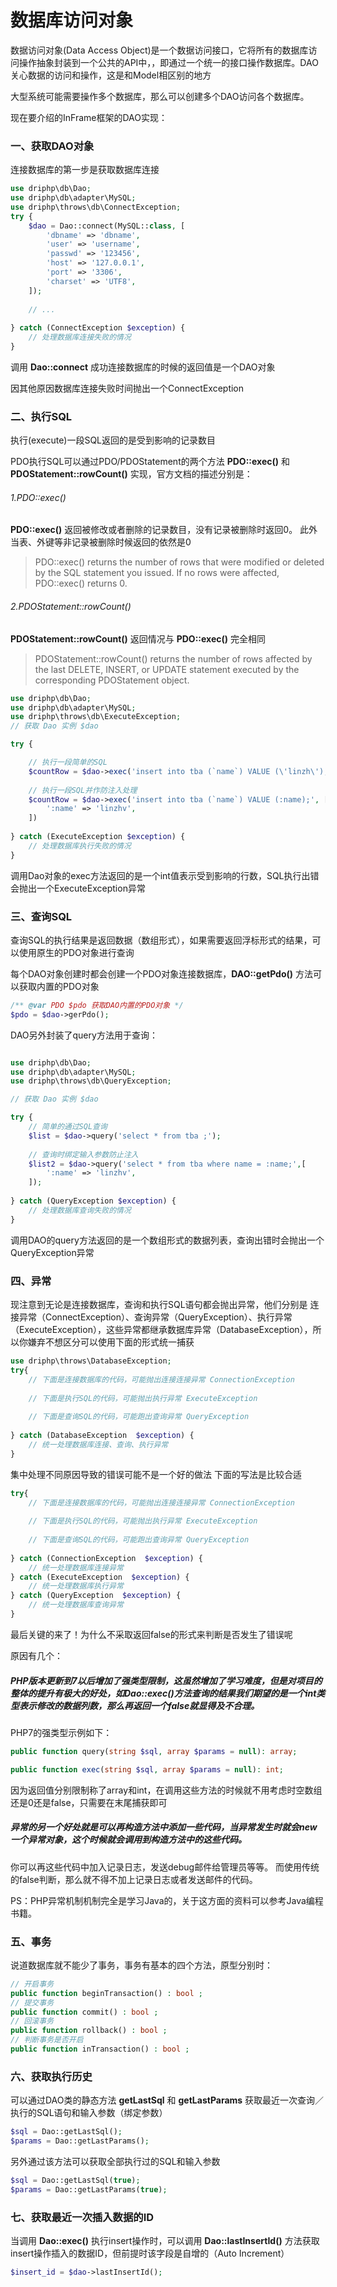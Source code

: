 # 数据库访问对象
数据访问对象(Data Access Object)是一个数据访问接口，它将所有的数据库访问操作抽象封装到一个公共的API中，，即通过一个统一的接口操作数据库。DAO关心数据的访问和操作，这是和Model相区别的地方

大型系统可能需要操作多个数据库，那么可以创建多个DAO访问各个数据库。

现在要介绍的InFrame框架的DAO实现：

### 一、获取DAO对象
连接数据库的第一步是获取数据库连接
```php
use driphp\db\Dao;
use driphp\db\adapter\MySQL;
use driphp\throws\db\ConnectException;
try {
    $dao = Dao::connect(MySQL::class, [
        'dbname' => 'dbname',
        'user' => 'username',
        'passwd' => '123456',
        'host' => '127.0.0.1',
        'port' => '3306',
        'charset' => 'UTF8',
    ]);
    
    // ...
    
} catch (ConnectException $exception) {
    // 处理数据库连接失败的情况
}
```
调用 **Dao::connect** 成功连接数据库的时候的返回值是一个DAO对象

因其他原因数据库连接失败时间抛出一个ConnectException

### 二、执行SQL
执行(execute)一段SQL返回的是受到影响的记录数目

PDO执行SQL可以通过PDO/PDOStatement的两个方法 **PDO::exec()** 和 **PDOStatement::rowCount()** 实现，官方文档的描述分别是：

###### 1.PDO::exec()
**PDO::exec()** 返回被修改或者删除的记录数目，没有记录被删除时返回0。
此外当表、外键等非记录被删除时候返回的依然是0
>PDO::exec() returns the number of rows that were modified or deleted by the SQL statement you issued. If no rows were affected, PDO::exec() returns 0.

###### 2.PDOStatement::rowCount()
**PDOStatement::rowCount()** 返回情况与 **PDO::exec()** 完全相同
> PDOStatement::rowCount() returns the number of rows affected by the last DELETE, INSERT, or UPDATE statement executed by the corresponding PDOStatement object.

```php
use driphp\db\Dao;
use driphp\db\adapter\MySQL;
use driphp\throws\db\ExecuteException;
// 获取 Dao 实例 $dao

try {

    // 执行一段简单的SQL
    $countRow = $dao->exec('insert into tba (`name`) VALUE (\'linzh\');');
    
    // 执行一段SQL并作防注入处理
    $countRow = $dao->exec('insert into tba (`name`) VALUE (:name);', [
        ':name' => 'linzhv',
    ])
    
} catch (ExecuteException $exception) {
    // 处理数据库执行失败的情况
}
```
调用Dao对象的exec方法返回的是一个int值表示受到影响的行数，SQL执行出错会抛出一个ExecuteException异常

### 三、查询SQL
查询SQL的执行结果是返回数据（数组形式），如果需要返回浮标形式的结果，可以使用原生的PDO对象进行查询

每个DAO对象创建时都会创建一个PDO对象连接数据库，**DAO::getPdo()** 方法可以获取内置的PDO对象
```php
/** @var PDO $pdo 获取DAO内置的PDO对象 */
$pdo = $dao->gerPdo();
```

DAO另外封装了query方法用于查询：
```php

use driphp\db\Dao;
use driphp\db\adapter\MySQL;
use driphp\throws\db\QueryException;

// 获取 Dao 实例 $dao

try {
    // 简单的通过SQL查询
    $list = $dao->query('select * from tba ;');
    
    // 查询时绑定输入参数防止注入
    $list2 = $dao->query('select * from tba where name = :name;',[
        ':name' => 'linzhv',
    ]);
    
} catch (QueryException $exception) {
    // 处理数据库查询失败的情况
}
```
调用DAO的query方法返回的是一个数组形式的数据列表，查询出错时会抛出一个QueryException异常



### 四、异常
现注意到无论是连接数据库，查询和执行SQL语句都会抛出异常，他们分别是 连接异常（ConnectException）、查询异常（QueryException）、执行异常（ExecuteException），这些异常都继承数据库异常（DatabaseException），所以你嫌弃不想区分可以使用下面的形式统一捕获
```php
use driphp\throws\DatabaseException;
try{
    // 下面是连接数据库的代码，可能抛出连接连接异常 ConnectionException
    
    // 下面是执行SQL的代码，可能抛出执行异常 ExecuteException
    
    // 下面是查询SQL的代码，可能跑出查询异常 QueryException
    
} catch (DatabaseException  $exception) {
    // 统一处理数据库连接、查询、执行异常 
}

```
集中处理不同原因导致的错误可能不是一个好的做法
下面的写法是比较合适
```php
try{
    // 下面是连接数据库的代码，可能抛出连接连接异常 ConnectionException
    
    // 下面是执行SQL的代码，可能抛出执行异常 ExecuteException
    
    // 下面是查询SQL的代码，可能跑出查询异常 QueryException
    
} catch (ConnectionException  $exception) {
    // 统一处理数据库连接异常 
} catch (ExecuteException  $exception) {
    // 统一处理数据库执行异常 
} catch (QueryException  $exception) {
    // 统一处理数据库查询异常 
}
```
最后关键的来了！为什么不采取返回false的形式来判断是否发生了错误呢

原因有几个：

##### PHP版本更新到7以后增加了强类型限制，这虽然增加了学习难度，但是对项目的整体的提升有极大的好处，如Dao::exec()方法查询的结果我们期望的是一个int类型表示修改的数据列数，那么再返回一个false就显得及不合理。 

PHP7的强类型示例如下：

```php
public function query(string $sql, array $params = null): array;

public function exec(string $sql, array $params = null): int;
```

因为返回值分别限制称了array和int，在调用这些方法的时候就不用考虑时空数组还是0还是false，只需要在末尾捕获即可

##### 异常的另一个好处就是可以再构造方法中添加一些代码，当异常发生时就会new一个异常对象，这个时候就会调用到构造方法中的这些代码。
你可以再这些代码中加入记录日志，发送debug邮件给管理员等等。
而使用传统的false判断，那么就不得不加上记录日志或者发送邮件的代码。

PS：PHP异常机制机制完全是学习Java的，关于这方面的资料可以参考Java编程书籍。

### 五、事务
说道数据库就不能少了事务，事务有基本的四个方法，原型分别时：
```php
// 开启事务
public function beginTransaction() : bool ;
// 提交事务
public function commit() : bool ;
// 回滚事务
public function rollback() : bool ;
// 判断事务是否开启
public function inTransaction() : bool ;
```

### 六、获取执行历史
可以通过DAO类的静态方法 **getLastSql** 和 **getLastParams** 获取最近一次查询／执行的SQL语句和输入参数（绑定参数）
```php
$sql = Dao::getLastSql();
$params = Dao::getLastParams();
```
另外通过该方法可以获取全部执行过的SQL和输入参数
```php
$sql = Dao::getLastSql(true);
$params = Dao::getLastParams(true);
```

### 七、获取最近一次插入数据的ID
当调用 **Dao::exec()** 执行insert操作时，可以调用 **Dao::lastInsertId()** 方法获取insert操作插入的数据ID，但前提时该字段是自增的（Auto Increment）
```php
$insert_id = $dao->lastInsertId();
```
